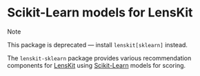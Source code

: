 # Scikit-Learn models for LensKit

> [!NOTE]
> This package is deprecated — install `lenskit[sklearn]` instead.

The `lenskit-sklearn` package provides various recommendation components for [LensKit][] using [Scikit-Learn][] models for scoring.

[Scikit-Learn]: https://scikit-learn.org
[LensKit]: https://lkpy.lenskit.org
